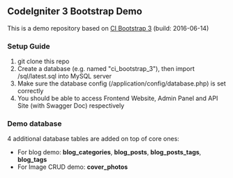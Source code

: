 ## CodeIgniter 3 Bootstrap Demo

This is a demo repository based on [CI Bootstrap 3](https://github.com/waifung0207/ci_bootstrap_3) (build: 2016-06-14)


### Setup Guide

1. git clone this repo
2. Create a database (e.g. named "ci_bootstrap_3"), then import /sql/latest.sql into MySQL server
3. Make sure the database config (/application/config/database.php) is set correctly
4. You should be able to access Frontend Website, Admin Panel and API Site (with Swagger Doc) respectively


### Demo database

4 additional database tables are added on top of core ones:

* For blog demo: **blog_categories**, **blog_posts**, **blog_posts_tags**, **blog_tags**
* For Image CRUD demo: **cover_photos**